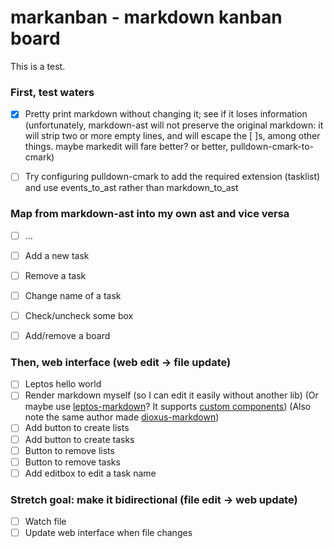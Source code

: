 # markanban - markdown kanban board



This is     a test.



### First, test waters
- [x] Pretty print markdown without changing it; see if it loses information
      (unfortunately, markdown-ast will not preserve the original markdown: it will strip two or more empty lines, and will escape the [ ]s,
      among other things. maybe markedit will fare better? or better, pulldown-cmark-to-cmark)
- [ ] Try configuring pulldown-cmark to add the required extension (tasklist) and use events_to_ast rather than markdown_to_ast


### Map from markdown-ast into my own ast and vice versa
- [ ] ...

- [ ] Add a new task
- [ ] Remove a task
- [ ] Change name of a task
- [ ] Check/uncheck some box
- [ ] Add/remove a board

### Then, web interface (web edit -> file update)
- [ ] Leptos hello world
- [ ] Render markdown myself (so I can edit it easily without another lib)
      (Or maybe use [leptos-markdown](https://github.com/rambip/leptos-markdown)? It supports [custom
      components](https://github.com/rambip/leptos-markdown/blob/main/examples/custom_component/src/main.rs))
      (Also note the same author made [dioxus-markdown](https://github.com/rambip/dioxus-markdown))
- [ ] Add button to create lists
- [ ] Add button to create tasks
- [ ] Button to remove lists
- [ ] Button to remove tasks
- [ ] Add editbox to edit a task name

### Stretch goal: make it bidirectional (file edit -> web update)
- [ ] Watch file
- [ ] Update web interface when file changes
